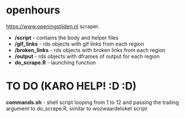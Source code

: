# openhours
https://www.openingstijden.nl scraper.

* **/script** - contains the body and helper files
* **/gif_links** - rds objects with gif links from each region
* **/broken_links** - rds objects with broken links from each region
* **/output** - rds objects with dframes of output for each region
* **do_scrape.R** - launching function

# TO DO (KARO HELP! :D :D)

**commands.sh** - shell script looping from 1 to 12 and passing the trailing argument to do_scrape.R, similar to wozwaardeloket script
